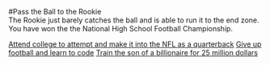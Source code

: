 #Pass the Ball to the Rookie  
The Rookie just barely catches the ball and is able to run it to the end zone. You have won the the National High School Football Championship.

[Attend college to attempt and make it into the NFL as a quarterback](college.md)
[Give up football and learn to code](code.md)
[Train the son of a billionaire for 25 million dollars](train.md)